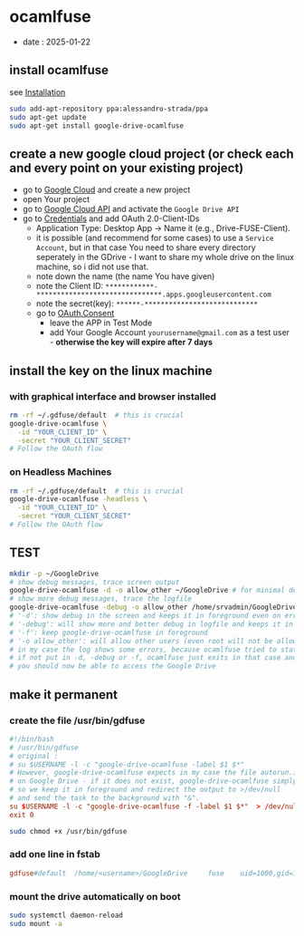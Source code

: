 # ocamlfuse

- date : 2025-01-22

## install ocamlfuse

see [Installation](https://github.com/astrada/google-drive-ocamlfuse/wiki/Installation)

```bash
sudo add-apt-repository ppa:alessandro-strada/ppa
sudo apt-get update
sudo apt-get install google-drive-ocamlfuse
```

## create a new google cloud project (or check each and every point on your existing project)

- go to [Google Cloud](https://console.cloud.google.com) and create a new project
- open Your project
- go to [Google Cloud API](https://console.cloud.google.com/apis/dashboard) and activate the `Google Drive API`
- go to [Credentials](https://console.cloud.google.com/apis/credentials) and add OAuth 2.0-Client-IDs
  - Application Type: Desktop App → Name it (e.g., Drive-FUSE-Client).
  - it is possible (and recommend for some cases) to use a `Service Account`, but in that case You need to share every
    directory seperately in the GDrive - I want to share my whole drive on the linux machine, so i did not use that. 
  - note down the name (the name You have given)
  - note the Client ID: `************-*******************************.apps.googleusercontent.com`
  - note the secret(key): `******-****************************`
  - go to [OAuth.Consent](https://console.cloud.google.com/apis/credentials/consent)
    - leave the APP in Test Mode
    - add Your Google Account `yourusername@gmail.com` as a test user - **otherwise the key will expire after 7 days**

## install the key on the linux machine

### with graphical interface and browser installed

```bash
rm -rf ~/.gdfuse/default  # this is crucial
google-drive-ocamlfuse \
  -id "YOUR_CLIENT_ID" \
  -secret "YOUR_CLIENT_SECRET"
# Follow the OAuth flow
```

### on Headless Machines

```bash
rm -rf ~/.gdfuse/default  # this is crucial
google-drive-ocamlfuse -headless \
  -id "YOUR_CLIENT_ID" \
  -secret "YOUR_CLIENT_SECRET"
# Follow the OAuth flow
```

## TEST

```bash
mkdir -p ~/GoogleDrive
# show debug messages, trace screen output
google-drive-ocamlfuse -d -o allow_other ~/GoogleDrive # for minimal debug output 
# show more debug messages, trace the logfile
google-drive-ocamlfuse -debug -o allow_other /home/srvadmin/GoogleDrive
# '-d': show debug in the screen and keeps it in foreground even on errors, check carefully for errors
# '-debug': will show more and better debug in logfile and keeps it in foreground even on errors, check carefully for errors
# '-f': keep google-drive-ocamlfuse in foreground 
# '-o allow_other': will allow other users (even root will not be allowed if not set) to access the drive
# in my case the log shows some errors, because ocamlfuse tried to stat `autorun.inf' which does not exist on my GoogleDrive
# if not put in -d, -debug or -f, ocamlfuse just exits in that case and does not work, just because of a missing file or directory 
# you should now be able to access the Google Drive
```

## make it permanent 

### create the file /usr/bin/gdfuse 

```conf
#!/bin/bash
# /usr/bin/gdfuse
# original : 
# su $USERNAME -l -c "google-drive-ocamlfuse -label $1 $*"
# However, google-drive-ocamlfuse expects in my case the file autorun.inf
# on Google Drive - if it does not exist, google-drive-ocamlfuse simply stops.
# so we keep it in foreground and redirect the output to >/dev/null
# and send the task to the background with "&".
su $USERNAME -l -c "google-drive-ocamlfuse -f -label $1 $*"  > /dev/null 2>&1 &
exit 0
```
```bash
sudo chmod +x /usr/bin/gdfuse
```

### add one line in fstab

```conf
gdfuse#default  /home/<username>/GoogleDrive     fuse    uid=1000,gid=1000,allow_other,user,_netdev     0       0
```

### mount the drive automatically on boot

```bash
sudo systemctl daemon-reload
sudo mount -a
```
